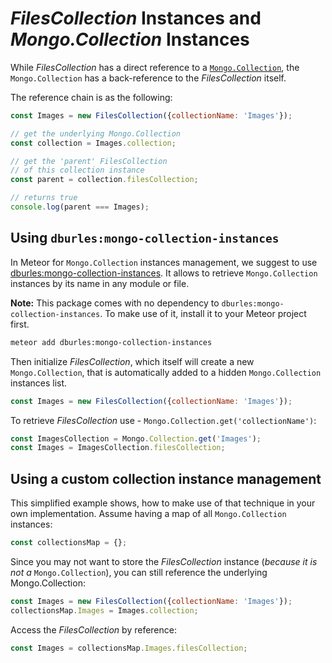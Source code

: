 # *FilesCollection* Instances and *Mongo.Collection* Instances

While *FilesCollection* has a direct reference to a [`Mongo.Collection`](http://docs.meteor.com/#/full/mongo_collection),
the `Mongo.Collection` has a back-reference to the *FilesCollection* itself.

The reference chain is as the following:

```js
const Images = new FilesCollection({collectionName: 'Images'});

// get the underlying Mongo.Collection
const collection = Images.collection;

// get the 'parent' FilesCollection
// of this collection instance
const parent = collection.filesCollection;

// returns true
console.log(parent === Images);
```

## Using `dburles:mongo-collection-instances`

In Meteor for `Mongo.Collection` instances management, we suggest to use [dburles:mongo-collection-instances](https://github.com/dburles/mongo-collection-instances).
It allows to retrieve `Mongo.Collection` instances by its name in any module or file.

__Note:__ This package comes with no dependency to `dburles:mongo-collection-instances`.
To make use of it, install it to your Meteor project first.

```bash
meteor add dburles:mongo-collection-instances
```

Then initialize *FilesCollection*, which itself will create a new `Mongo.Collection`, that is automatically added to a hidden `Mongo.Collection` instances list.

```js
const Images = new FilesCollection({collectionName: 'Images'});
```

To retrieve *FilesCollection* use - `Mongo.Collection.get('collectionName')`:

```js
const ImagesCollection = Mongo.Collection.get('Images');
const Images = ImagesCollection.filesCollection;
```

## Using a custom collection instance management

This simplified example shows, how to make use of that technique in your own implementation.
Assume having a map of all `Mongo.Collection` instances:

```js
const collectionsMap = {};
```

Since you may not want to store the *FilesCollection* instance (*because it is not a* `Mongo.Collection`), you can still reference the underlying Mongo.Collection:

```js
const Images = new FilesCollection({collectionName: 'Images'});
collectionsMap.Images = Images.collection;
```

Access the *FilesCollection* by reference:

```js
const Images = collectionsMap.Images.filesCollection;
```

